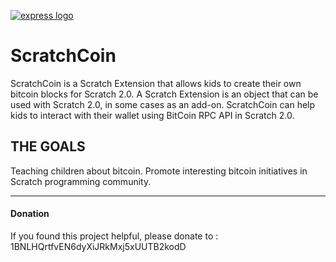 
[![express logo](http://2.bp.blogspot.com/-yd3cFu8XLS0/UoOTBdfBcbI/AAAAAAAADYQ/E_or7uUCuNE/s400/ScratchCoinDemo1.png)](https://github.com/jimmyscratchlab/ScratchCoin)

ScratchCoin
===========

ScratchCoin is a Scratch Extension that allows kids to create their own bitcoin blocks for Scratch 2.0. A Scratch Extension is an object that can be used with Scratch 2.0, in some cases as an add-on. ScratchCoin can help kids to interact with their wallet using BitCoin RPC API in Scratch 2.0.


THE GOALS
---------
Teaching children about bitcoin.
Promote interesting bitcoin initiatives in Scratch programming community.


---------
#### Donation
If you found this project helpful, please donate to :
1BNLHQrtfvEN6dyXiJRkMxj5xUUTB2kodD



